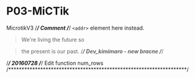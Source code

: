 # P03-MiCTik
MicrotikV3
/*******************************************************************/
Comment
/*******************************************************************/
`<addr>` element here instead.

> We're living the future so

> the present is our past.
/*******************************************************************/
Dev_kimimaro - new bracne 
/*******************************************************************/

/*******************************************************************/
20160728 <Humming> 
/*******************************************************************/
Edit function num_rows
/*******************************************************************/
